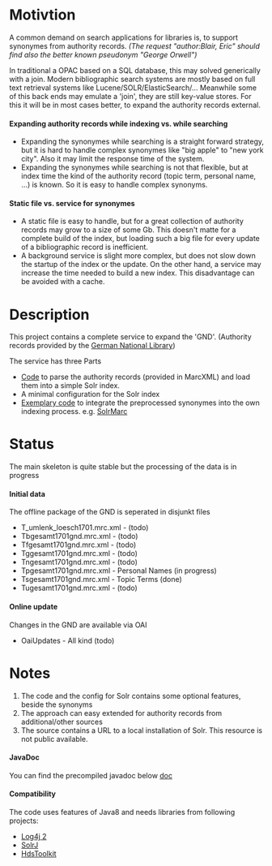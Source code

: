 # Motivtion
A common demand on search applications for libraries is, to support synonymes from authority records. *(The request "author:Blair, Eric" should find also the better known pseudonym "George Orwell")*

In traditional a OPAC based on a SQL database, this may solved generically with a join.
Modern bibliographic search systems are mostly based on full text retrieval systems like Lucene/SOLR/ElasticSearch/...
Meanwhile some of this back ends may emulate a 'join', they are still key-value stores. For this it will be in 
most cases better, to expand the authority records external. 

#### Expanding authority records while indexing vs. while searching
* Expanding the synonymes while searching is a straight forward strategy, but it is hard to handle complex synonymes like "big apple" to "new york city". Also it may limit the response time of the system.
* Expanding the synonymes while searching is not that flexible, but at index time the kind of the authority record (topic term, personal name, ...) is known. So it is easy to handle complex synonyms.
 
#### Static file vs. service for synonymes
* A static file is easy to handle, but for a great collection of authority records may grow to a size of some Gb. This doesn't matte for a complete build of the index, but loading such a big file for every update of a bibliographic record is inefficient.
* A background service is slight more complex, but does not slow down the startup of the index or the update. On the other hand, a service may increase the time needed to build a new index. This disadvantage can be avoided with a cache. 

# Description
This project contains a complete service to expand the 'GND'. (Authority records provided by the [German National Library](http://www.dnb.de/EN/Home/home_node.html)) 

The service has three Parts
* [Code](GndAuthorityRecords/src/de/hebis/it/hds/gnd/in) to parse the authority records (provided in MarcXML) and load them into a simple Solr index.
* A minimal configuration for the Solr index
* [Exemplary code](GndAuthorityRecords/src/de/hebis/it/hds/gnd/in) to integrate the preprocessed synonymes into the own indexing process. e.g. [SolrMarc](https://github.com/solrmarc) 

# Status
The main skeleton is quite stable but the processing of the data is in progress
####  Initial data
The offline package of the GND is seperated in disjunkt files
* T_umlenk_loesch1701.mrc.xml - (todo)
* Tbgesamt1701gnd.mrc.xml - (todo)
* Tfgesamt1701gnd.mrc.xml - (todo)
* Tggesamt1701gnd.mrc.xml - (todo)
* Tngesamt1701gnd.mrc.xml - (todo)
* Tpgesamt1701gnd.mrc.xml - Personal Names (in progress)
* Tsgesamt1701gnd.mrc.xml - Topic Terms (done)
* Tugesamt1701gnd.mrc.xml - (todo)
#### Online update
Changes in the GND are available via OAI
* OaiUpdates - All kind (todo)

# Notes
1. The code and the config for Solr contains some optional features, beside the synonyms
2. The approach can easy extended for authority records from additional/other sources
3. The source contains a URL to a local installation of Solr. This resource is not public available.  

#### JavaDoc
You can find the precompiled javadoc below [doc](GndAuthorityRecords/doc) 

#### Compatibility
The code uses features of Java8 and needs libraries from following projects:
* [Log4j 2](https://logging.apache.org/log4j/2.x/)
* [SolrJ](http://lucene.apache.org/solr/)
* [HdsToolkit](HdsToolkit)
